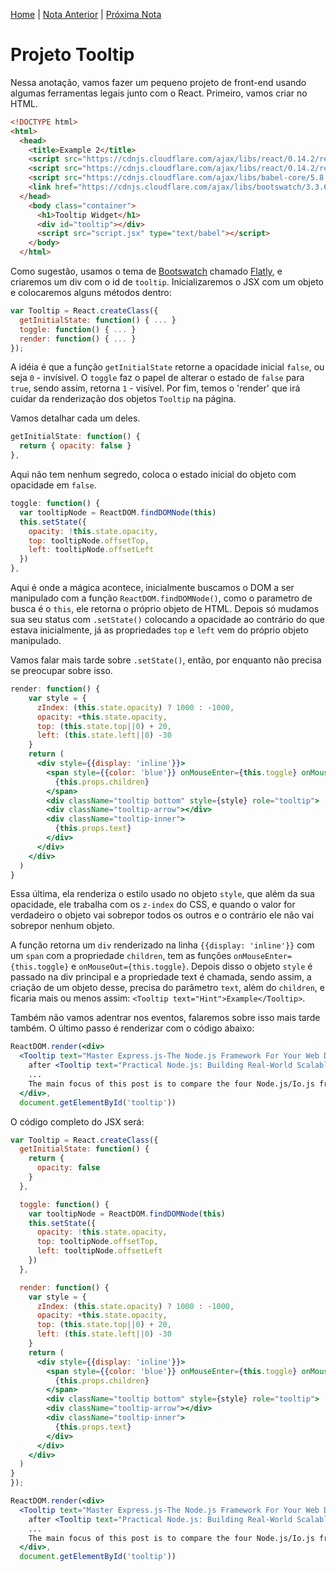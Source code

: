 [Home](../README.md) | [Nota Anterior](note_2_2.md) | [Próxima Nota](note_3_1.md)

# Projeto Tooltip

Nessa anotação, vamos fazer um pequeno projeto de front-end usando algumas
ferramentas legais junto com o React. Primeiro, vamos criar no HTML.

```html
<!DOCTYPE html>
<html>
  <head>
    <title>Example 2</title>
    <script src="https://cdnjs.cloudflare.com/ajax/libs/react/0.14.2/react.js"></script>
    <script src="https://cdnjs.cloudflare.com/ajax/libs/react/0.14.2/react-dom.js"></script>
    <script src="https://cdnjs.cloudflare.com/ajax/libs/babel-core/5.8.34/browser.js"></script>
    <link href="https://cdnjs.cloudflare.com/ajax/libs/bootswatch/3.3.6/flatly/bootstrap.min.css" rel="stylesheet" />
  </head>
    <body class="container">
      <h1>Tooltip Widget</h1>
      <div id="tooltip"></div>
      <script src="script.jsx" type="text/babel"></script>
    </body>
  </html>
```

Como sugestão, usamos o tema de [Bootswatch][0] chamado [Flatly][1], e criaremos
um div com o id de `tooltip`. Inicializaremos o JSX com um objeto e colocaremos
alguns métodos dentro:

```jsx
var Tooltip = React.createClass({
  getInitialState: function() { ... }
  toggle: function() { ... }
  render: function() { ... }
});
```

A idéia é que a função `getInitialState` retorne a opacidade inicial `false`, ou
seja `0` - invísivel. O `toggle` faz o papel de alterar o estado de `false` para
`true`, sendo assim, retorna `1` - visível. Por fim, temos o 'render' que irá
cuidar da renderização dos objetos `Tooltip` na página.

Vamos detalhar cada um deles.

```jsx
getInitialState: function() {
  return { opacity: false }
},
```

Aqui não tem nenhum segredo, coloca o estado inicial do objeto com opacidade em
`false`.

```jsx
toggle: function() {
  var tooltipNode = ReactDOM.findDOMNode(this)
  this.setState({
    opacity: !this.state.opacity,
    top: tooltipNode.offsetTop,
    left: tooltipNode.offsetLeft
  })
},
```

Aqui é onde a mágica acontece, inicialmente buscamos o DOM a ser manipulado com
a função `ReactDOM.findDOMNode()`, como o parametro de busca é o `this`, ele
retorna o próprio objeto de HTML. Depois só mudamos sua seu status com
`.setState()` colocando a opacidade ao contrário do que estava inicialmente,
já as propriedades `top` e `left` vem do próprio objeto manipulado.

Vamos falar mais tarde sobre `.setState()`, então, por enquanto não precisa se
preocupar sobre isso.

```jsx
render: function() {
    var style = {
      zIndex: (this.state.opacity) ? 1000 : -1000,
      opacity: +this.state.opacity,
      top: (this.state.top||0) + 20,
      left: (this.state.left||0) -30
    }
    return (
      <div style={{display: 'inline'}}>
        <span style={{color: 'blue'}} onMouseEnter={this.toggle} onMouseOut={this.toggle}>
          {this.props.children}
        </span>
        <div className="tooltip bottom" style={style} role="tooltip">
        <div className="tooltip-arrow"></div>
        <div className="tooltip-inner">
          {this.props.text}
        </div>
      </div>
    </div>
  )
}
```

Essa última, ela renderiza o estilo usado no objeto `style`, que além da sua
opacidade, ele trabalha com os `z-index` do CSS, e quando o valor for verdadeiro
o objeto vai sobrepor todos os outros e o contrário ele não vai sobrepor nenhum
objeto.

A função retorna um `div` renderizado na linha `{{display: 'inline'}}` com um
`span` com a propriedade `children`, tem as funções `onMouseEnter={this.toggle}`
e `onMouseOut={this.toggle}`.
Depois disso o objeto `style` é passado na div principal e a propriedade text é
chamada, sendo assim, a criação de um objeto desse, precisa do parâmetro `text`,
além do `children`, e ficaria mais ou menos assim:
`<Tooltip text="Hint">Example</Tooltip>`.

Também não vamos adentrar nos eventos, falaremos sobre isso mais tarde também.
O último passo é renderizar com o código abaixo:

```jsx
ReactDOM.render(<div>
  <Tooltip text="Master Express.js-The Node.js Framework For Your Web Development">Pro Express.js</Tooltip> was published in 2014. It was one of the first books on v4.x. And it was my second book published with Apress
    after <Tooltip text="Practical Node.js: Building Real-World Scalable Web Apps">Practical Node.js</Tooltip>.
    ...
    The main focus of this post is to compare the four Node.js/Io.js frameworks: <Tooltip text="HTTP API server">Hapi</Tooltip>, <Tooltip text="Release the Kraken!">Kraken</Tooltip>, <Tooltip text="Sail away">Sails.js</Tooltip> and <Tooltip text="IBM of frameworks">Loopback</Tooltip>. There are many other frameworks to consider, but I had to draw the line somewhere.
  </div>,
  document.getElementById('tooltip'))
```

O código completo do JSX será:

```jsx
var Tooltip = React.createClass({
  getInitialState: function() {
    return {
      opacity: false
    }
  },

  toggle: function() {
    var tooltipNode = ReactDOM.findDOMNode(this)
    this.setState({
      opacity: !this.state.opacity,
      top: tooltipNode.offsetTop,
      left: tooltipNode.offsetLeft
    })
  },

  render: function() {
    var style = {
      zIndex: (this.state.opacity) ? 1000 : -1000,
      opacity: +this.state.opacity,
      top: (this.state.top||0) + 20,
      left: (this.state.left||0) -30
    }
    return (
      <div style={{display: 'inline'}}>
        <span style={{color: 'blue'}} onMouseEnter={this.toggle} onMouseOut={this.toggle}>
          {this.props.children}
        </span>
        <div className="tooltip bottom" style={style} role="tooltip">
        <div className="tooltip-arrow"></div>
        <div className="tooltip-inner">
          {this.props.text}
        </div>
      </div>
    </div>
  )
}
});

ReactDOM.render(<div>
  <Tooltip text="Master Express.js-The Node.js Framework For Your Web Development">Pro Express.js</Tooltip> was published in 2014. It was one of the first books on v4.x. And it was my second book published with Apress
    after <Tooltip text="Practical Node.js: Building Real-World Scalable Web Apps">Practical Node.js</Tooltip>.
    ...
    The main focus of this post is to compare the four Node.js/Io.js frameworks: <Tooltip text="HTTP API server">Hapi</Tooltip>, <Tooltip text="Release the Kraken!">Kraken</Tooltip>, <Tooltip text="Sail away">Sails.js</Tooltip> and <Tooltip text="IBM of frameworks">Loopback</Tooltip>. There are many other frameworks to consider, but I had to draw the line somewhere.
  </div>,
  document.getElementById('tooltip'))
```

[0]:https://bootswatch.com/
[1]:https://bootswatch.com/flatly/
